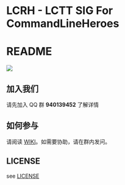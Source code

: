 # LCRH - LCTT SIG For CommandLineHeroes

# README

![](https://postimg.aliavv.com/mbp/b5cks.jpg)

## 加入我们

请先加入 QQ 群 **940139452** 了解详情

## 如何参与

请阅读 [WIKI](https://lctt.github.io/wiki/)。如需要协助，请在群内发问。

## LICENSE

see [LICENSE](LICENSE)

